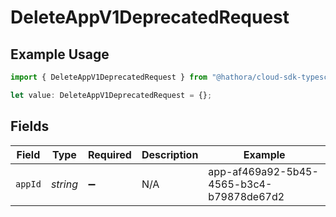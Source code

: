 # DeleteAppV1DeprecatedRequest

## Example Usage

```typescript
import { DeleteAppV1DeprecatedRequest } from "@hathora/cloud-sdk-typescript/models/operations";

let value: DeleteAppV1DeprecatedRequest = {};
```

## Fields

| Field                                    | Type                                     | Required                                 | Description                              | Example                                  |
| ---------------------------------------- | ---------------------------------------- | ---------------------------------------- | ---------------------------------------- | ---------------------------------------- |
| `appId`                                  | *string*                                 | :heavy_minus_sign:                       | N/A                                      | app-af469a92-5b45-4565-b3c4-b79878de67d2 |